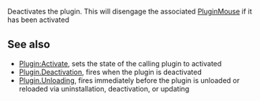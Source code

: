 Deactivates the plugin. This will disengage the associated [PluginMouse](https://developer.roblox.com/en-us/api-reference/class/PluginMouse) if it has been activated

See also
--------

*   [Plugin:Activate](https://developer.roblox.com/en-us/api-reference/function/Plugin/Activate), sets the state of the calling plugin to activated
*   [Plugin.Deactivation](https://developer.roblox.com/en-us/api-reference/event/Plugin/Deactivation), fires when the plugin is deactivated
*   [Plugin.Unloading](https://developer.roblox.com/en-us/api-reference/event/Plugin/Unloading), fires immediately before the plugin is unloaded or reloaded via uninstallation, deactivation, or updating